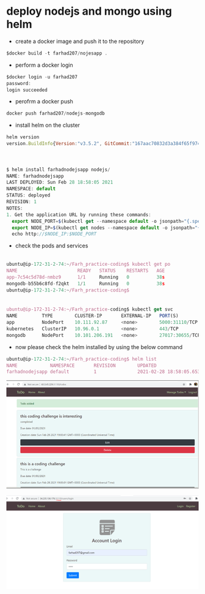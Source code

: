 <h1 id="my-custom-anchor-name">
  deploy nodejs and mongo using helm
</h1>

* create a docker image and push it to the repository 
```javascript
$docker build -t farhad207/nojesapp .
```
* perform a docker login
```javascript 
$docker login -u farhad207
password:
login succeeded
```
* perofrm a docker push

```javascript
docker push farhad207/nodejs-mongodb 
```


* install helm on the cluster

```javascript
helm version
version.BuildInfo{Version:"v3.5.2", GitCommit:"167aac70832d3a384f65f9745335e9fb40169dc2", GitTreeState:"dirty", GoVersion:"go1.15.7"}



$ helm install farhadnodejsapp nodejs/
NAME: farhadnodejsapp
LAST DEPLOYED: Sun Feb 28 18:58:05 2021
NAMESPACE: default
STATUS: deployed
REVISION: 1
NOTES:
1. Get the application URL by running these commands:
  export NODE_PORT=$(kubectl get --namespace default -o jsonpath="{.spec.ports[0].nodePort}" services farhadnodejsapp)
  export NODE_IP=$(kubectl get nodes --namespace default -o jsonpath="{.items[0].status.addresses[0].address}")
  echo http://$NODE_IP:$NODE_PORT
 ```
 
 * check the pods and services
 
 ```javascript
  
ubuntu@ip-172-31-2-74:~/Farh_practice-coding$ kubectl get po
NAME                      READY   STATUS    RESTARTS   AGE
app-7c54c5d78d-nmbz9      1/1     Running   0          38s
mongodb-b55b6c8fd-f2qkt   1/1     Running   0          38s
ubuntu@ip-172-31-2-74:~/Farh_practice-coding$


ubuntu@ip-172-31-2-74:~/Farh_practice-coding$ kubectl get svc
NAME         TYPE        CLUSTER-IP       EXTERNAL-IP   PORT(S)           AGE
app          NodePort    10.111.92.87     <none>        5000:31110/TCP    48s
kubernetes   ClusterIP   10.96.0.1        <none>        443/TCP           3h51m
mongodb      NodePort    10.101.206.191   <none>        27017:30655/TCP   48s
```

* now please check the helm installed by using the below command

```javascript
ubuntu@ip-172-31-2-74:~/Farh_practice-coding$ helm list
NAME            NAMESPACE       REVISION        UPDATED                                 STATUS          CHART           APP VERSION
farhadnodejsapp default         1               2021-02-28 18:58:05.653730659 +0000 UTC deployed        nodejs-0.1.0    1.16.0
```

![](/images/coding-activity/activity-nodejs-mongo-k8s-helm/helm_01.PNG)

![](/images/coding-activity/activity-nodejs-mongo-k8s-helm/helm02.PNG)
